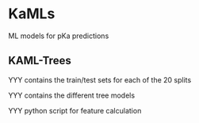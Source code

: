 # KaMLs
ML models for pKa predictions

## KAML-Trees

YYY contains the train/test sets for each of the 20 splits

YYY contains the different tree models

YYY python script for feature calculation
